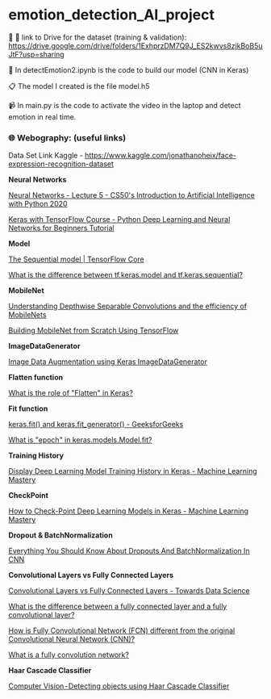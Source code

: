 # emotion_detection_AI_project

:link: :file_folder: link to Drive for the dataset (training & validation): 
https://drive.google.com/drive/folders/1ExhprzDM7Q9J_ES2kwvs8zjkBoB5uJtF?usp=sharing

:hammer: In detectEmotion2.ipynb is the code to build our model (CNN in Keras)

:clipboard: The model I created is the file model.h5

:video_camera: In main.py is the code to activate the video in the laptop and detect emotion in real time. <br>


### :globe_with_meridians: Webography: (useful links)

Data Set Link Kaggle - https://www.kaggle.com/jonathanoheix/face-expression-recognition-dataset

<b>Neural Networks</b>

[Neural Networks - Lecture 5 - CS50's Introduction to Artificial Intelligence with Python 2020](https://www.youtube.com/watch?v=mFZazxxCKbw&list=PLnrZOBR0x7yq6_p-DywsuH1R559NU2xLp&index=5)

[Keras with TensorFlow Course - Python Deep Learning and Neural Networks for Beginners Tutorial](https://www.youtube.com/watch?v=qFJeN9V1ZsI)

<b>Model</b>

[The Sequential model | TensorFlow Core](https://www.tensorflow.org/guide/keras/sequential_model?hl=en)

[What is the difference between tf.keras.model and tf.keras.sequential?](https://stackoverflow.com/questions/66879748/what-is-the-difference-between-tf-keras-model-and-tf-keras-sequential)

<b>MobileNet</b>

[Understanding Depthwise Separable Convolutions and the efficiency of MobileNets](https://towardsdatascience.com/understanding-depthwise-separable-convolutions-and-the-efficiency-of-mobilenets-6de3d6b62503)

[Building MobileNet from Scratch Using TensorFlow](https://towardsdatascience.com/building-mobilenet-from-scratch-using-tensorflow-ad009c5dd42c)

<b>ImageDataGenerator</b>

[Image Data Augmentation using Keras ImageDataGenerator](https://medium.com/featurepreneur/image-data-augmentation-using-keras-imagedatagenerator-1cee60255ea8)

<b>Flatten function</b>

[What is the role of "Flatten" in Keras?](https://stackoverflow.com/questions/43237124/what-is-the-role-of-flatten-in-keras)

<b>Fit function</b>

[keras.fit() and keras.fit_generator() - GeeksforGeeks](https://www.geeksforgeeks.org/keras-fit-and-keras-fit_generator/)

[What is "epoch" in keras.models.Model.fit?](https://stackoverflow.com/questions/44907377/what-is-epoch-in-keras-models-model-fit)

<b>Training History</b>

[Display Deep Learning Model Training History in Keras - Machine Learning Mastery](https://machinelearningmastery.com/display-deep-learning-model-training-history-in-keras/)

<b>CheckPoint</b>

[How to Check-Point Deep Learning Models in Keras - Machine Learning Mastery](https://machinelearningmastery.com/check-point-deep-learning-models-keras/)

<b>Dropout & BatchNormalization</b>

[Everything You Should Know About Dropouts And BatchNormalization In CNN](https://analyticsindiamag.com/everything-you-should-know-about-dropouts-and-batchnormalization-in-cnn/)

<b>Convolutional Layers vs Fully Connected Layers</b>

[Convolutional Layers vs Fully Connected Layers - Towards Data Science](https://towardsdatascience.com/convolutional-layers-vs-fully-connected-layers-364f05ab460b)

[What is the difference between a fully connected layer and a fully convolutional layer?](https://www.quora.com/What-is-the-difference-between-a-fully-connected-layer-and-a-fully-convolutional-layer)

[How is Fully Convolutional Network (FCN) different from the original Convolutional Neural Network (CNN)?](https://www.quora.com/How-is-Fully-Convolutional-Network-FCN-different-from-the-original-Convolutional-Neural-Network-CNN)

[What is a fully convolution network?](https://ai.stackexchange.com/questions/21810/what-is-a-fully-convolution-network)

<b>Haar Cascade Classifier</b>

[Computer Vision - Detecting objects using Haar Cascade Classifier](https://towardsdatascience.com/computer-vision-detecting-objects-using-haar-cascade-classifier-4585472829a9)
